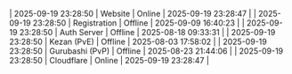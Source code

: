 | 2025-09-19 23:28:50 | Website | Online | 2025-09-19 23:28:47 |
| 2025-09-19 23:28:50 | Registration | Offline | 2025-09-09 16:40:23 |
| 2025-09-19 23:28:50 | Auth Server | Offline | 2025-08-18 09:33:31 |
| 2025-09-19 23:28:50 | Kezan (PvE) | Offline | 2025-08-03 17:58:02 |
| 2025-09-19 23:28:50 | Gurubashi (PvP) | Offline | 2025-08-23 21:44:06 |
| 2025-09-19 23:28:50 | Cloudflare | Online | 2025-09-19 23:28:47 |

